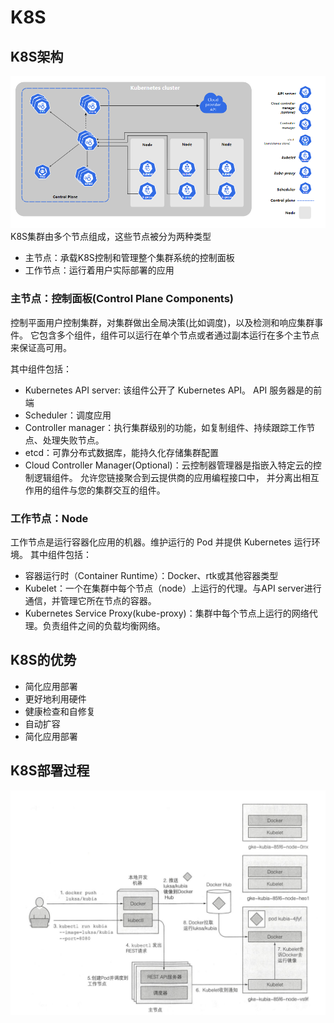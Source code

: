 # K8S
## K8S架构
![K8S组件](../../image/k8s组件.png)
K8S集群由多个节点组成，这些节点被分为两种类型
- 主节点：承载K8S控制和管理整个集群系统的控制面板
- 工作节点：运行着用户实际部署的应用

### 主节点：控制面板(Control Plane Components)
控制平面用户控制集群，对集群做出全局决策(比如调度)，以及检测和响应集群事件。
它包含多个组件，组件可以运行在单个节点或者通过副本运行在多个主节点来保证高可用。

其中组件包括：
- Kubernetes API server: 该组件公开了 Kubernetes API。 API 服务器是的前端
- Scheduler：调度应用
- Controller manager：执行集群级别的功能，如复制组件、持续跟踪工作节点、处理失败节点。
- etcd：可靠分布式数据库，能持久化存储集群配置
- Cloud Controller Manager(Optional)：云控制器管理器是指嵌入特定云的控制逻辑组件。 允许您链接聚合到云提供商的应用编程接口中， 并分离出相互作用的组件与您的集群交互的组件。

### 工作节点：Node
工作节点是运行容器化应用的机器。维护运行的 Pod 并提供 Kubernetes 运行环境。
其中组件包括：
- 容器运行时（Container Runtime）：Docker、rtk或其他容器类型
- Kubelet：一个在集群中每个节点（node）上运行的代理。与API server进行通信，并管理它所在节点的容器。
- Kubernetes Service Proxy(kube-proxy)：集群中每个节点上运行的网络代理。负责组件之间的负载均衡网络。

## K8S的优势
- 简化应用部署
- 更好地利用硬件
- 健康检查和自修复
- 自动扩容
- 简化应用部署

## K8S部署过程

![K8S部署过程](../../image/k8s部署过程.png)